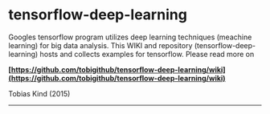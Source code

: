# tensorflow-deep-learning

Googles tensorflow program utilizes deep learning techniques (meachine learning) for big data analysis.
This WIKI and repository (tensorflow-deep-learning) hosts and collects examples for tensorflow. Please read more on 

**[https://github.com/tobigithub/tensorflow-deep-learning/wiki](https://github.com/tobigithub/tensorflow-deep-learning/wiki)**

Tobias Kind (2015)

----





